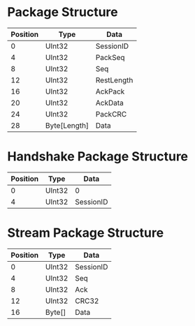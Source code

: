 ﻿# Package Structure
Position | Type | Data
---------|------|-----
0 | UInt32 | SessionID
4 | UInt32 | PackSeq
8 | UInt32 | Seq
12 | UInt32 | RestLength
16 | UInt32 | AckPack
20 | UInt32 | AckData
24 | UInt32 | PackCRC
28 | Byte[Length] | Data

# Handshake Package Structure
Position | Type | Data
---------|------|-----
0 | UInt32 |  0
4 | UInt32 | SessionID

# Stream Package Structure
Position | Type | Data
---------|------|-----
0 | UInt32 | SessionID
4 | UInt32 | Seq
8 | UInt32 | Ack
12 | UInt32 | CRC32
16 | Byte[] | Data
